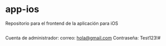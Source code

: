 # app-ios
Repositorio para el frontend de la aplicación para iOS

## 
Cuenta de administrador: 
correo: hola@gmail.com
Contraseña: Test123!#


